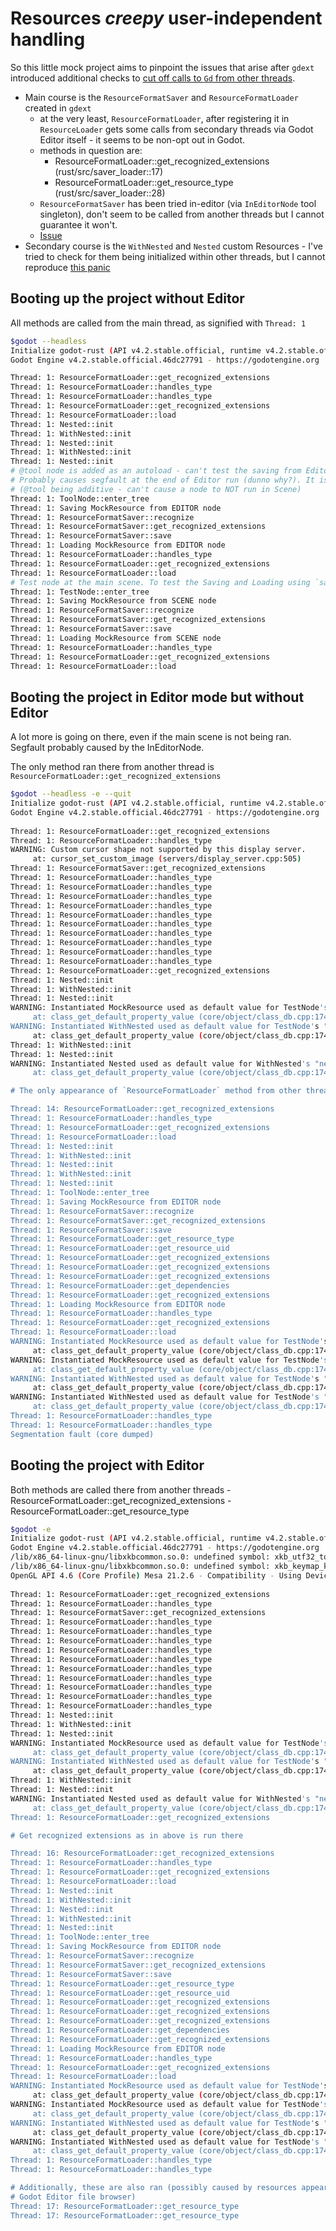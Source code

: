 # Resources _creepy_ user-independent handling

So this little mock project aims to pinpoint the issues that arise after `gdext` introduced additional
checks to [cut off calls to `Gd` from other threads](https://github.com/godot-rust/gdext/pull/581).

- Main course is the `ResourceFormatSaver` and `ResourceFormatLoader` created in `gdext`
  - at the very least, `ResourceFormatLoader`, after registering it in `ResourceLoader` gets some calls
  from secondary threads via Godot Editor itself - it seems to be non-opt out in Godot.
  - methods in question are: 
    - ResourceFormatLoader::get_recognized_extensions (rust/src/saver_loader::17)
    - ResourceFormatLoader::get_resource_type (rust/src/saver_loader::28)
  - `ResourceFormatSaver` has been tried in-editor (via `InEditorNode` tool singleton), don't seem to be
  called from another threads but I cannot guarantee it won't. 
  - [Issue](https://github.com/godot-rust/gdext/issues/597)
- Secondary course is the `WithNested` and `Nested` custom Resources - I've tried to check for them being
  initialized within other threads, but I cannot reproduce [this panic](https://discord.com/channels/723850269347283004/1206624719931969536)

## Booting up the project without Editor

All methods are called from the main thread, as signified with `Thread: 1`

```bash
$godot --headless
Initialize godot-rust (API v4.2.stable.official, runtime v4.2.stable.official)
Godot Engine v4.2.stable.official.46dc27791 - https://godotengine.org

Thread: 1: ResourceFormatLoader::get_recognized_extensions
Thread: 1: ResourceFormatLoader::handles_type
Thread: 1: ResourceFormatLoader::handles_type
Thread: 1: ResourceFormatLoader::get_recognized_extensions
Thread: 1: ResourceFormatLoader::load
Thread: 1: Nested::init
Thread: 1: WithNested::init
Thread: 1: Nested::init
Thread: 1: WithNested::init
Thread: 1: Nested::init
# @tool node is added as an autoload - can't test the saving from Editor level without it.
# Probably causes segfault at the end of Editor run (dunno why?). It is also running on Scene
# (@tool being additive - can't cause a node to NOT run in Scene)
Thread: 1: ToolNode::enter_tree
Thread: 1: Saving MockResource from EDITOR node
Thread: 1: ResourceFormatSaver::recognize
Thread: 1: ResourceFormatSaver::get_recognized_extensions
Thread: 1: ResourceFormatSaver::save
Thread: 1: Loading MockResource from EDITOR node
Thread: 1: ResourceFormatLoader::handles_type
Thread: 1: ResourceFormatLoader::get_recognized_extensions
Thread: 1: ResourceFormatLoader::load
# Test node at the main scene. To test the Saving and Loading using `save()` and `load()`
Thread: 1: TestNode::enter_tree
Thread: 1: Saving MockResource from SCENE node
Thread: 1: ResourceFormatSaver::recognize
Thread: 1: ResourceFormatSaver::get_recognized_extensions
Thread: 1: ResourceFormatSaver::save
Thread: 1: Loading MockResource from SCENE node
Thread: 1: ResourceFormatLoader::handles_type
Thread: 1: ResourceFormatLoader::get_recognized_extensions
Thread: 1: ResourceFormatLoader::load
```

## Booting the project in Editor mode but without Editor

A lot more is going on there, even if the main scene is not being ran. Segfault probably
caused by the InEditorNode.

The only method ran there from another thread is `ResourceFormatLoader::get_recognized_extensions`

```bash
$godot --headless -e --quit
Initialize godot-rust (API v4.2.stable.official, runtime v4.2.stable.official)
Godot Engine v4.2.stable.official.46dc27791 - https://godotengine.org
 
Thread: 1: ResourceFormatLoader::get_recognized_extensions
Thread: 1: ResourceFormatLoader::handles_type
WARNING: Custom cursor shape not supported by this display server.
     at: cursor_set_custom_image (servers/display_server.cpp:505)
Thread: 1: ResourceFormatSaver::get_recognized_extensions
Thread: 1: ResourceFormatLoader::handles_type
Thread: 1: ResourceFormatLoader::handles_type
Thread: 1: ResourceFormatLoader::handles_type
Thread: 1: ResourceFormatLoader::handles_type
Thread: 1: ResourceFormatLoader::handles_type
Thread: 1: ResourceFormatLoader::handles_type
Thread: 1: ResourceFormatLoader::handles_type
Thread: 1: ResourceFormatLoader::handles_type
Thread: 1: ResourceFormatLoader::handles_type
Thread: 1: ResourceFormatLoader::handles_type
Thread: 1: ResourceFormatLoader::get_recognized_extensions
Thread: 1: Nested::init
Thread: 1: WithNested::init
Thread: 1: Nested::init
WARNING: Instantiated MockResource used as default value for TestNode's "mock" property.
     at: class_get_default_property_value (core/object/class_db.cpp:1743)
WARNING: Instantiated WithNested used as default value for TestNode's "nested" property.
     at: class_get_default_property_value (core/object/class_db.cpp:1743)
Thread: 1: WithNested::init
Thread: 1: Nested::init
WARNING: Instantiated Nested used as default value for WithNested's "nested" property.
     at: class_get_default_property_value (core/object/class_db.cpp:1743)

# The only appearance of `ResourceFormatLoader` method from other thread in this run mode!

Thread: 14: ResourceFormatLoader::get_recognized_extensions
Thread: 1: ResourceFormatLoader::handles_type
Thread: 1: ResourceFormatLoader::get_recognized_extensions
Thread: 1: ResourceFormatLoader::load
Thread: 1: Nested::init
Thread: 1: WithNested::init
Thread: 1: Nested::init
Thread: 1: WithNested::init
Thread: 1: Nested::init
Thread: 1: ToolNode::enter_tree
Thread: 1: Saving MockResource from EDITOR node
Thread: 1: ResourceFormatSaver::recognize
Thread: 1: ResourceFormatSaver::get_recognized_extensions
Thread: 1: ResourceFormatSaver::save
Thread: 1: ResourceFormatLoader::get_resource_type
Thread: 1: ResourceFormatLoader::get_resource_uid
Thread: 1: ResourceFormatLoader::get_recognized_extensions
Thread: 1: ResourceFormatLoader::get_recognized_extensions
Thread: 1: ResourceFormatLoader::get_recognized_extensions
Thread: 1: ResourceFormatLoader::get_dependencies
Thread: 1: ResourceFormatLoader::get_recognized_extensions
Thread: 1: Loading MockResource from EDITOR node
Thread: 1: ResourceFormatLoader::handles_type
Thread: 1: ResourceFormatLoader::get_recognized_extensions
Thread: 1: ResourceFormatLoader::load
WARNING: Instantiated MockResource used as default value for TestNode's "mock" property.
     at: class_get_default_property_value (core/object/class_db.cpp:1743)
WARNING: Instantiated MockResource used as default value for TestNode's "mock" property.
     at: class_get_default_property_value (core/object/class_db.cpp:1743)
WARNING: Instantiated WithNested used as default value for TestNode's "nested" property.
     at: class_get_default_property_value (core/object/class_db.cpp:1743)
WARNING: Instantiated WithNested used as default value for TestNode's "nested" property.
     at: class_get_default_property_value (core/object/class_db.cpp:1743)
Thread: 1: ResourceFormatLoader::handles_type
Thread: 1: ResourceFormatLoader::handles_type
Segmentation fault (core dumped)
```

## Booting the project with Editor

Both methods are called there from another threads
    - ResourceFormatLoader::get_recognized_extensions
    - ResourceFormatLoader::get_resource_type

```bash
$godot -e
Initialize godot-rust (API v4.2.stable.official, runtime v4.2.stable.official)
Godot Engine v4.2.stable.official.46dc27791 - https://godotengine.org
/lib/x86_64-linux-gnu/libxkbcommon.so.0: undefined symbol: xkb_utf32_to_keysym
/lib/x86_64-linux-gnu/libxkbcommon.so.0: undefined symbol: xkb_keymap_key_get_mods_for_level
OpenGL API 4.6 (Core Profile) Mesa 21.2.6 - Compatibility - Using Device: Intel - Mesa Intel(R) HD Graphics 520 (SKL GT2)
 
Thread: 1: ResourceFormatLoader::get_recognized_extensions
Thread: 1: ResourceFormatLoader::handles_type
Thread: 1: ResourceFormatSaver::get_recognized_extensions
Thread: 1: ResourceFormatLoader::handles_type
Thread: 1: ResourceFormatLoader::handles_type
Thread: 1: ResourceFormatLoader::handles_type
Thread: 1: ResourceFormatLoader::handles_type
Thread: 1: ResourceFormatLoader::handles_type
Thread: 1: ResourceFormatLoader::handles_type
Thread: 1: ResourceFormatLoader::handles_type
Thread: 1: ResourceFormatLoader::handles_type
Thread: 1: ResourceFormatLoader::handles_type
Thread: 1: ResourceFormatLoader::handles_type
Thread: 1: Nested::init
Thread: 1: WithNested::init
Thread: 1: Nested::init
WARNING: Instantiated MockResource used as default value for TestNode's "mock" property.
     at: class_get_default_property_value (core/object/class_db.cpp:1743)
WARNING: Instantiated WithNested used as default value for TestNode's "nested" property.
     at: class_get_default_property_value (core/object/class_db.cpp:1743)
Thread: 1: WithNested::init
Thread: 1: Nested::init
WARNING: Instantiated Nested used as default value for WithNested's "nested" property.
     at: class_get_default_property_value (core/object/class_db.cpp:1743)
Thread: 1: ResourceFormatLoader::get_recognized_extensions

# Get recognized extensions as in above is run there

Thread: 16: ResourceFormatLoader::get_recognized_extensions
Thread: 1: ResourceFormatLoader::handles_type
Thread: 1: ResourceFormatLoader::get_recognized_extensions
Thread: 1: ResourceFormatLoader::load
Thread: 1: Nested::init
Thread: 1: WithNested::init
Thread: 1: Nested::init
Thread: 1: WithNested::init
Thread: 1: Nested::init
Thread: 1: ToolNode::enter_tree
Thread: 1: Saving MockResource from EDITOR node
Thread: 1: ResourceFormatSaver::recognize
Thread: 1: ResourceFormatSaver::get_recognized_extensions
Thread: 1: ResourceFormatSaver::save
Thread: 1: ResourceFormatLoader::get_resource_type
Thread: 1: ResourceFormatLoader::get_resource_uid
Thread: 1: ResourceFormatLoader::get_recognized_extensions
Thread: 1: ResourceFormatLoader::get_recognized_extensions
Thread: 1: ResourceFormatLoader::get_recognized_extensions
Thread: 1: ResourceFormatLoader::get_dependencies
Thread: 1: ResourceFormatLoader::get_recognized_extensions
Thread: 1: Loading MockResource from EDITOR node
Thread: 1: ResourceFormatLoader::handles_type
Thread: 1: ResourceFormatLoader::get_recognized_extensions
Thread: 1: ResourceFormatLoader::load
WARNING: Instantiated MockResource used as default value for TestNode's "mock" property.
     at: class_get_default_property_value (core/object/class_db.cpp:1743)
WARNING: Instantiated MockResource used as default value for TestNode's "mock" property.
     at: class_get_default_property_value (core/object/class_db.cpp:1743)
WARNING: Instantiated WithNested used as default value for TestNode's "nested" property.
     at: class_get_default_property_value (core/object/class_db.cpp:1743)
WARNING: Instantiated WithNested used as default value for TestNode's "nested" property.
     at: class_get_default_property_value (core/object/class_db.cpp:1743)
Thread: 1: ResourceFormatLoader::handles_type
Thread: 1: ResourceFormatLoader::handles_type

# Additionally, these are also ran (possibly caused by resources appearing in the
# Godot Editor file browser)
Thread: 17: ResourceFormatLoader::get_resource_type
Thread: 17: ResourceFormatLoader::get_resource_type
```